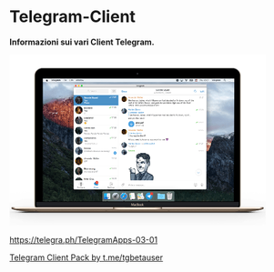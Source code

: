 # Telegram-Client

**Informazioni sui vari Client Telegram.**

![screenshot](assets/frame.png)

https://telegra.ph/TelegramApps-03-01

[Telegram Client Pack by t.me/tgbetauser](https://t.me/addstickers/ClientTelegrambyRedDroidUser)
